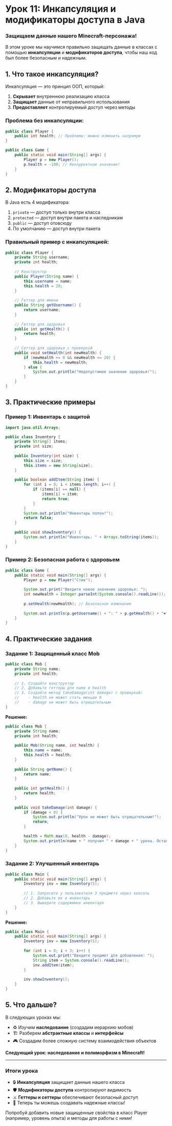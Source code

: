 # **Урок 11: Инкапсуляция и модификаторы доступа в Java**
### **Защищаем данные нашего Minecraft-персонажа!**

В этом уроке мы научимся правильно защищать данные в классах с помощью **инкапсуляции** и **модификаторов доступа**, чтобы наш код был более безопасным и надежным.

## **1. Что такое инкапсуляция?**

Инкапсуляция — это принцип ООП, который:
1. **Скрывает** внутреннюю реализацию класса
2. **Защищает** данные от неправильного использования
3. **Предоставляет** контролируемый доступ через методы

### **Проблема без инкапсуляции:**
```java
public class Player {
    public int health; // Проблема: можно изменить напрямую
}

public class Game {
    public static void main(String[] args) {
        Player p = new Player();
        p.health = -100; // Некорректное значение!
    }
}
```

## **2. Модификаторы доступа**

В Java есть 4 модификатора:
1. `private` — доступ только внутри класса
2. `protected` — доступ внутри пакета и наследникам
3. `public` — доступ отовсюду
4. По умолчанию — доступ внутри пакета

### **Правильный пример с инкапсуляцией:**
```java
public class Player {
    private String username;
    private int health;
    
    // Конструктор
    public Player(String name) {
        this.username = name;
        this.health = 20;
    }
    
    // Геттер для имени
    public String getUsername() {
        return username;
    }
    
    // Геттер для здоровья
    public int getHealth() {
        return health;
    }
    
    // Сеттер для здоровья с проверкой
    public void setHealth(int newHealth) {
        if (newHealth >= 0 && newHealth <= 20) {
            this.health = newHealth;
        } else {
            System.out.println("Недопустимое значение здоровья!");
        }
    }
}
```

## **3. Практические примеры**

### **Пример 1: Инвентарь с защитой**
```java
import java.util.Arrays;

public class Inventory {
    private String[] items;
    private int size;
    
    public Inventory(int size) {
        this.size = size;
        this.items = new String[size];
    }
    
    public boolean addItem(String item) {
        for (int i = 0; i < items.length; i++) {
            if (items[i] == null) {
                items[i] = item;
                return true;
            }
        }
        System.out.println("Инвентарь полон!");
        return false;
    }
    
    public void showInventory() {
        System.out.println("Инвентарь: " + Arrays.toString(items));
    }
}
```

### **Пример 2: Безопасная работа с здоровьем**
```java
public class Game {
    public static void main(String[] args) {
        Player p = new Player("Стив");
        
        System.out.print("Введите новое значение здоровья: ");
        int newHealth = Integer.parseInt(System.console().readLine());
        
        p.setHealth(newHealth); // Безопасное изменение
        
        System.out.println(p.getUsername() + ": " + p.getHealth() + "❤️");
    }
}
```

## **4. Практические задания**

### **Задание 1: Защищенный класс Mob**
```java
public class Mob {
    private String name;
    private int health;
    
    // 1. Создайте конструктор
    // 2. Добавьте геттеры для name и health
    // 3. Создайте метод takeDamage(int damage) с проверкой:
    //    - health не может стать меньше 0
    //    - damage не может быть отрицательным
}
```

**Решение:**




```java
public class Mob {
    private String name;
    private int health;
    
    public Mob(String name, int health) {
        this.name = name;
        this.health = health;
    }
    
    public String getName() {
        return name;
    }
    
    public int getHealth() {
        return health;
    }
    
    public void takeDamage(int damage) {
        if (damage < 0) {
            System.out.println("Урон не может быть отрицательным!");
            return;
        }
        
        health = Math.max(0, health - damage);
        System.out.println(name + " получил " + damage + " урона. Осталось: " + health);
    }
}
```


### **Задание 2: Улучшенный инвентарь**
```java
public class Main {
    public static void main(String[] args) {
        Inventory inv = new Inventory(5);
        
        // 1. Запросите у пользователя 3 предмета через консоль
        // 2. Добавьте их в инвентарь
        // 3. Выведите содержимое инвентаря
    }
}
```

**Решение:**




```java
public class Main {
    public static void main(String[] args) {
        Inventory inv = new Inventory(5);
        
        for (int i = 0; i < 3; i++) {
            System.out.print("Введите предмет для добавления: ");
            String item = System.console().readLine();
            inv.addItem(item);
        }
        
        inv.showInventory();
    }
}
```


## **5. Что дальше?**
В следующих уроках мы:
- ♻️ Изучим **наследование** (создадим иерархию мобов)
- 🏗️ Разберем **абстрактные классы** и **интерфейсы**
- 🎮 Создадим более сложную систему взаимодействия объектов

**Следующий урок: наследование и полиморфизм в Minecraft!**

---

### **Итоги урока**
- 🔒 **Инкапсуляция** защищает данные нашего класса
- 🛡️ **Модификаторы доступа** контролируют видимость
- ⚔️ **Геттеры и сеттеры** обеспечивают безопасный доступ
- 🧱 Теперь ты можешь создавать надежные классы!

Попробуй добавить новые защищенные свойства в класс Player (например, уровень опыта) и методы для работы с ними!